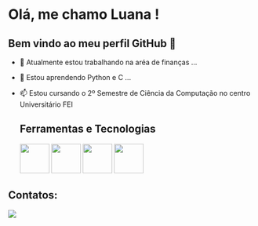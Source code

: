 # Olá, me chamo Luana ! 
## Bem vindo ao meu perfil GitHub 👋


- 🔭 Atualmente estou trabalhando na aréa de finanças ...
- 🌱 Estou aprendendo Python  e C ...
- 📫 Estou cursando o 2º Semestre de Ciência da Computação no centro Universitário FEI

  ## Ferramentas e Tecnologias
  
  <img src="https://cdn.jsdelivr.net/gh/devicons/devicon@latest/icons/python/python-original-wordmark.svg"  width="60" height="60" /> 
            <img src="https://cdn.jsdelivr.net/gh/devicons/devicon@latest/icons/javascript/javascript-plain.svg" width="60" height="60"/>
            <img src="https://cdn.jsdelivr.net/gh/devicons/devicon@latest/icons/html5/html5-plain.svg"   width="60" height="60"/> 
            <img src="https://cdn.jsdelivr.net/gh/devicons/devicon@latest/icons/css3/css3-plain.svg" width="60" height="60"/>


## Contatos:
<a href="https://www.linkedin.com/in/luanaalmed" target="_blank"><img loading="lazy" src="https://img.shields.io/badge/-LinkedIn-%230077B5?style=for-the-badge&logo=linkedin&logoColor=white" target="_blank"></a>   




          
          
          
